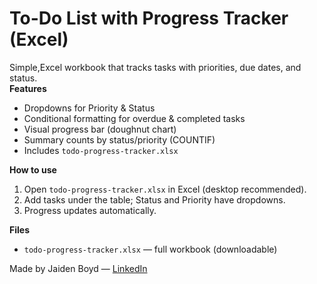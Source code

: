 # To-Do List with Progress Tracker (Excel)

Simple,Excel workbook that tracks tasks with priorities, due dates, and status.  
**Features**
- Dropdowns for Priority & Status 
- Conditional formatting for overdue & completed tasks
- Visual progress bar (doughnut chart)
- Summary counts by status/priority (COUNTIF)
- Includes `todo-progress-tracker.xlsx`

**How to use**
1. Open `todo-progress-tracker.xlsx` in Excel (desktop recommended).
2. Add tasks under the table; Status and Priority have dropdowns.
3. Progress updates automatically.

**Files**
- `todo-progress-tracker.xlsx` — full workbook (downloadable)


Made by Jaiden Boyd — [LinkedIn](https://www.linkedin.com/in/jaiden-boyd/)
